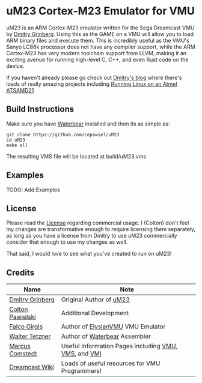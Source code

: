 # uM23 Cortex-M23 Emulator for VMU
uM23 is an ARM Cortex-M23 emulator written for the Sega Dreamcast VMU by [Dmitry Grinberg](https://dmitry.gr).
Using this as the GAME on a VMU will allow you to load ARM binary files and execute them. This is incredibly useful as the VMU's Sanyo LC86k processor does not have any compiler support, while the ARM Cortex-M23 has very modern toolchain support from LLVM, making it an exciting avenue for running high-level C, C++, and even Rust code on the device.

If you haven't already please go check out [Dmitry's blog](https://dmitry.gr) where there's loads of really amazing
projects including [Running Linux on an Atmel ATSAMD21](https://dmitry.gr/?r=05.Projects&proj=33.%20LinuxCard)

## Build Instructions
Make sure you have [Waterbear](https://github.com/wtetzner/waterbear) installed and then its as simple as:
```
git clone https://github.com/cepawiel/uM23
cd uM23
make all
```
The resulting VMS file will be located at build/uM23.vms

## Examples
TODO: Add Examples

## License
Please read the [License](LICENSE.txt) regarding commercial usage.
I (Colton) don't feel my changes are transformative enough to require licensing them separately, 
as long as you have a license from Dmitry to use uM23 commercially consider that enough to use my changes as well.

That said, I would love to see what you've created to run on uM23!

## Credits
| Name                                           | Note                                                                 |
|------------------------------------------------|------------------------------------------------------------------------------|
| [Dmitry Grinberg](https://dmitry.gr)           | Original Author of [uM23](https://dmitry.gr/?r=05.Projects&proj=25.%20VMU%20Hacking)|
| [Colton Pawielski](https://github.com/cepawiel)| Additional Development
| [Falco Girgis](https://github.com/gyrovorbis)  | Author of [ElysianVMU](http://evmu.elysianshadows.com/) VMU Emulator |
| [Walter Tetzner](https://github.com/wtetzner)  | Author of [Waterbear](https://github.com/wtetzner/waterbear) Assembler |
| [Marcus Comstedt](https://mc.pp.se/dc/)        | Useful Information Pages including [VMU](https://mc.pp.se/dc/vms/cpu.html), [VMS](https://mc.pp.se/dc/vms/fileheader.html), and [VMI](https://mc.pp.se/dc/vms/vmi.html) |
| [Dreamcast Wiki](https://dreamcast.wiki/VMU_development) | Loads of useful resources for VMU Programmers! |
